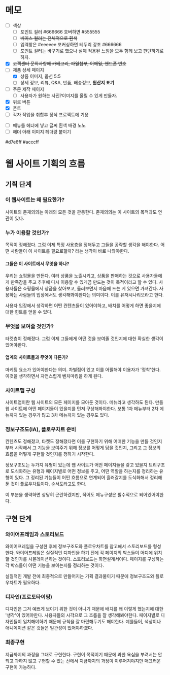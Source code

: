 # 메모
- [ ] 색상
  - [ ] 포인트 컬러 #666666 호버하면 #555555
  - [ ] ~~베이스 컬러는 전체적으로 흰색~~
  - [ ] 입력창은 #eeeeee 포커싱하면 테두리 강조 #666666
  - [ ] 포인트 컬러는 바꾸기로 했으나 실제 적용된 느낌을 모두 함께 보고 판단하기로 하자.
- [x] ~~고객센터 문의사항에 카테고리, 파일첨부, 이메일, 핸드폰 번호~~
- [ ] 제품 상세 페이지
  - [x] 상품 이미지, 옵션 5:5
  - [ ] 상세 정보, 리뷰, Q&A, 반품, 배송정보, **원산지 표기**
- [ ] 주문 제작 페이지
  - [ ] 사용자가 원하는 사진?이미지를 올릴 수 있게 만들자.
- [x] 위로 버튼
- [x] 폰트
- [ ] 각자 작업물 취합후 정식 프로젝트에 기용
+ [ ] 메뉴를 헤더에 넣고 글씨 흰색 배경 노노
+ [ ] 헤더 아래 이미지 헤더랑 붙이기
<!-- #eccfff -->
<!-- #d9d7ff -->
#d7e6ff
#acccff
<!-- #fff8bb -->
<!-- #b7e9ff -->
# 웹 사이트 기획의 흐름

## 기획 단계
### 이 웹사이트는 왜 필요한가?
사이트의 존재의의는 아래의 모든 것을 관통한다. 존재의의는 이 사이트의 목적과도 연관이 있다.

### 누가 이용할 것인가?
목적이 정해졌다. 그럼 이제 특정 사용층을 정해두고 그들을 공략할 생각을 해야한다. 어떤 사람들이 이 사이트를 필요로할까? 라는 생각이 바로 나와야한다.

#### 그들은 이 사이트에서 무엇을 하나?
우리는 쇼핑몰을 만든다. 여러 상품을 노출시키고, 상품을 판매하는 것으로 사용자들에게 만족감을 주고 추후에 다시 이용할 수 있게끔 만드는 것이 목적이라고 할 수 있다. 사용자들은 쇼핑몰에서 상품을 찾아보고, 둘러보면서 마음에 드는 게 있으면 가져간다. 사용하는 사람들의 입장에서도 생각해봐야한다는 의미이다. 이를 유저시나리오라고 한다.

사용자 입장에서 생각하면 어떤 컨텐츠들이 있어야하고, 배치를 어떻게 하면 좋을지에 대한 힌트를 얻을 수 있다.

### 무엇을 보여줄 것인가?
타켓층이 정해졌다. 그럼 이제 그들에게 어떤 것을 보여줄 것인지에 대한 확실한 생각이 있어야한다.

#### 업계의 사이트들과 무엇이 다른가?
마케팅 요소가 있어야한다는 의미. 차별점이 있고 이를 어필해야 이용자가 '정착'한다. 이것을 생각하면서 자연스럽게 벤치마킹을 하게 된다.

### 사이트맵 구성
사이트맵이란 웹 사이트의 모든 페이지를 모아둔 것이다. 메뉴라고 생각하도 된다. 만들 웹 사이트에 어떤 페이지들이 있을지를 먼저 구상해봐야한다. 보통 1차 메뉴부터 2차 메뉴까지 있는 경우가 많고 3차 메뉴까지 있는 경우도 있다.

### 정보구조도(IA), 플로우차트 준비
컨텐츠도 정해졌고, 타켓도 정해졌다면 이를 구현하기 위해 어떠한 기능을 만들 것인지부터 시작해서 그 기능을 보여주기 위해 정보를 어떻게 담을 것인지, 그리고 그 정보의 흐름을 어떻게 구현할 것인지를 정하기 시작한다.

정보구조도는 두가지 유형이 있는데 웹 사이트가 어떤 페이지들을 갖고 있을지 트리구조로 도식화하는 유형과 페이지별로 어떤 정보를 주고, 어떤 역할을 하는지를 정리하는 유형이 있다. 그 정리된 기능들이 어떤 흐름으로 연계되어 흘러갈지를 도식화해서 정리해둔 것이 플로우차트이다. 순서도라고도 한다.

이 부분을 생략하면 상당히 곤란하겠지만, 적어도 메뉴구성은 필수적으로 되어있어야한다.

## 구현 단계
### 와이어프레임과 스토리보드
와이어프레임을 구성한 후에 정보구조도와 플로우차트를 참고해서 스토리보드를 형성한다. 와이어프레임은 실질적인 디자인을 하기 전에 각 페이지의 박스들이 어디에 위치할 것인가를 시뮬레이션하는 것이다. 스토리보드는 화면설계서이다. 페이지를 구성하는 각 박스들이 어떤 기능을 보이는지를 정리하는 것이다.

실질적인 개발 전에 최종적으로 만들어지는 기획 결과물이기 때문에 정보구조도와 플로우차트가 필요하다.

### 디자인(프로토타이핑)
디자인은 그저 예쁘게 보이기 위한 것이 아니기 때문에 배치를 왜 이렇게 했는지에 대한 '생각'이 있어야한다. 사용자들의 시각으로 그 흐름을 잘 생각해봐야한다. 페이지별로 디자인들이 일치해야하기 때문에 규칙을 잘 마련해두기도 해야한다. 예를들어, 색상이나 애니메이션 같은 것들은 일관성이 있어야하겠다.

### 최종구현
지금까지의 과정을 그대로 구현한다. 구현이 목적이기 때문에 과한 욕심을 부려서는 안되고 과하지 않고 구현할 수 있는 선에서 지금까지의 과정이 이루어져야지만 매끄러운 구현이 가능하다.